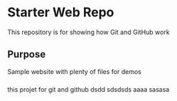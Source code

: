 # Starter Web Repo

This repository is for showing how Git and GitHub work

## Purpose

Sample website with plenty of files for demos

###

this projet for git and github  dsdd sdsdsds   aaaa sasasa